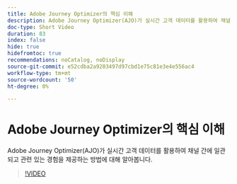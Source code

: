 ```yaml
---
title: Adobe Journey Optimizer의 핵심 이해
description: Adobe Journey Optimizer(AJO)가 실시간 고객 데이터를 활용하여 채널 간에 일관되고 관련 있는 경험을 제공하는 방법에 대해 알아봅니다.
doc-type: Short Video
duration: 83
index: false
hide: true
hidefromtoc: true
recommendations: noCatalog, noDisplay
source-git-commit: e52cdba2a9203497d97cbd1e75c81e3e4e556ac4
workflow-type: tm+mt
source-wordcount: '50'
ht-degree: 0%

---
```



# Adobe Journey Optimizer의 핵심 이해

Adobe Journey Optimizer(AJO)가 실시간 고객 데이터를 활용하여 채널 간에 일관되고 관련 있는 경험을 제공하는 방법에 대해 알아봅니다.

<!-- 62_S522_3442522_82_understanding-the-core-of-adobe-journey-optimizer -->
>[!VIDEO](https://video.tv.adobe.com/v/3460493/?learn=on&enablevpops=true&captions=kor)
